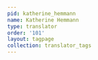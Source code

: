 ```yaml
---
pid: katherine_hemmann
name: Katherine Hemmann
type: translator
order: '101'
layout: tagpage
collection: translator_tags
---
```


